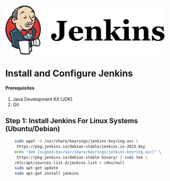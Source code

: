 <p align="left">
 <img width="500px" src="jenkins-logo.png" alt="qr"/>
</p>

# Install and Configure Jenkins

 #### Prerequisites
 1. Java Development Kit (JDK)
 2. Git

 ## Step 1: Install Jenkins For Linux Systems (Ubuntu/Debian)

```sh
    sudo wget -O /usr/share/keyrings/jenkins-keyring.asc \
     https://pkg.jenkins.io/debian-stable/jenkins.io-2023.key
    echo "deb [signed-by=/usr/share/keyrings/jenkins-keyring.asc]" \
     https://pkg.jenkins.io/debian-stable binary/ | sudo tee \
    /etc/apt/sources.list.d/jenkins.list > /dev/null
    sudo apt-get update
    sudo apt-get install jenkins
```
